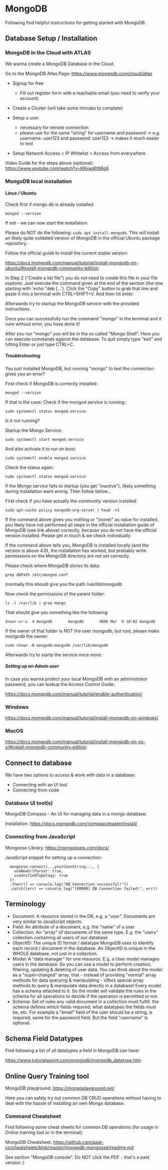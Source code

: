 # MongoDB

Following find helpful instructions for getting started with MongoDB.

## Database Setup / Installation

### MongoDB in the Cloud with ATLAS

We wanna create a MongoDB Database in the Cloud.

Go to the MongoDB Atlas Page:
https://www.mongodb.com/cloud/atlas

- Signup for free
  - Fill out register form with a reachable email (you need to verify your account)

- Create a Cluster (will take some minutes to complete)

- Setup a user
  - necessary for remote connection
  - please use for the same "string" for username and password 
      -> e.g. username: user123 and password: user123
      -> makes it much easier to test

- Setup Network Access > IP Whitelist > Access from everywhere

<!--
- Connect to your Atlas DB using Compass 
  - Go to tab "Connect"
  - Grab the connection string specific for Compass
  - Launch Compass and paste the string into the connection field 
  - Create a collection and fill in a document
  - Check in Atlas if you can see the created data (tab "Collections")
-->

Video Guide for the steps above (optional): https://www.youtube.com/watch?v=KKyag6t98g8



### MongoDB local installation

#### Linux / Ubuntu

Check first if mongo db is already installed

`mongod --version`

If not - we can now start the installation:

Please do NOT do the following: `sudo apt install mongodb`. This will install an likely quite outdated version of MongoDB in the official Ubuntu package repository.

Follow the official guide to install the current stable version:

https://docs.mongodb.com/manual/tutorial/install-mongodb-on-ubuntu/#install-mongodb-community-edition

In Step 2 ("Create a list file") you do not need to create this file in your file explorer. Just execute the command given at the end of the section (the one starting with 'echo "deb [...'). Click the "Copy" button to grab that line and paste it into a terminal with CTRL+SHIFT+V. And then hit enter.

Afterwards try to startup the MongoDB service with the provided instructions.

Once you can successfully run the command "mongo" in the terminal and it runs without error, you have done it!

After you run "mongo" you will be in the so called "Mongo Shell". Here you can execute commands against the database. To quit simply type "exit" and hitting Enter or just type CTRL+C.


##### Troubleshooting

You just installed MongoDB, but running "mongo" to test the connection gives you an error? 

First check if MongoDB is correctly installed:

`mongod --version`

If that is the case: Check if the mongod service is running:

`sudo systemctl status mongod.service`

Is it not running?

Startup the Mongo Service:

`sudo systemctl start mongod.service`

And also activate it to run on boot:

`sudo systemctl enable mongod.service`

Check the status again:

`sudo systemctl status mongod.service`

If the Mongo service fails to startup (you get "inactive"), likely something during installation went wrong. Then follow below...

First check if you have actually the community version installed:

`sudo apt-cache policy mongodb-org-server | head -n3`

If the command above gives you nothing or "(none)" as value for installed, you likely have not performed all steps in the official installation guide of MongoDB (see link above) correctly, because you do not have the official version installed. Please get in touch & we check individually.

If the command above tells you, MongoDB is installed locally (and the version is above 4.0), the installation has worked, but probably write permissions on the MongoDB directory are not set correctly.

Please check where MongoDB stores its data:

`grep dbPath /etc/mongod.conf`

(normally this should give you the path /var/lib/mongodb

Now check the permissions of the parent folder:

`ls -l /var/lib | grep mongo`

That should give you something like the following:

`drwxr-xr-x  4 mongodb       mongodb       4096 Mar  9 10:02 mongodb`

If the owner of that folder is NOT the user mongodb, but root, please make mongodb the owner:

`sudo chown -R mongodb:mongodb /var/lib/mongodb`

Afterwards try to startp the service once more: 

##### Setting up an Admin user

In case you wanna protect your local MongoDB with an administrator password, you can lookup the Access Control Guide:

https://docs.mongodb.com/manual/tutorial/enable-authentication/


### Windows

https://docs.mongodb.com/manual/tutorial/install-mongodb-on-windows/


### MacOS

https://docs.mongodb.com/manual/tutorial/install-mongodb-on-os-x/#install-mongodb-community-edition



## Connect to database

We have two options to access & work with data in a database: 

- Connecting with an UI tool
- Connecting from code

### Database UI tool(s)

MongoDB Compass - An UI for managing data in a mongo database:

Installation: https://docs.mongodb.com/compass/master/install/

### Connecting from JavaScript

Mongoose Library: https://mongoosejs.com/docs/

JavaScript snippet for setting up a connection:

```
  mongoose.connect(...yourConnString..., {
    useNewUrlParser: true,
    useUnifiedTopology: true
  })
  .then(() => console.log("DB Connection successful!"))
  .catch((err) => console.log("[ERROR] DB Connection failed!", err))
```


## Terminology

- Document: A resource stored in the DB, e.g. a "user". Documents are very similar to JavaScript objects.
- Field: An attribute of a document, e.g. the "name" of a user
- Collection: An "array" of documents of the same type. E.g. the "users" collection containing all users of our database
- ObjectID: The unique ID format / datatype MongoDB uses to identify each record / document in the database. An ObjectID is unique in the WHOLE database, not just in a collection.
- Model: A "data manager" for one resource. E.g. a User model manages users in the database. So you can use a model to perform creation, filtering, updating & deleting of user data. You can think about the model as a "super-charged" array, that - instead of providing "normal" array methods for data querying & manipulating - offers special array methods to query & manipulate data directly in a database! Every model has a schema attached to it. So the model will validate the rules in the schema for all operations to decide if the operation is permitted or not.
- Schema: Set of rules any valid document in a collection must fulfill. the schema defines which fields required, what datatypes the fields must be, etc. For example a "email" field of the user should be a string, is required, same for the password field. But the field "username" is optional.

## Schema Field Datatypes

Find following a list of all datatypes a field in MongoDB can have:

https://www.tutorialspoint.com/mongodb/mongodb_datatype.htm

<!-- https://3.bp.blogspot.com/-AJekhXzsT7g/W_F-KYEfZEI/AAAAAAAAB1M/
62-rfvLLJyQZC_a8QwR7FK9jE1C9ffgZACLcBGAs/s1600/image1.png -->


## Online Query Training tool

MongoDB playground: https://mongoplayground.net/

Here you can safely try out common DB CRUD operations without having to deal with the hassle of installing an own Mongo database.


### Command Cheatsheet

Find following some cheat sheets for common DB operations (for usage in Online training tool or in the terminal):

MongoDB Cheatsheet:
https://github.com/azat-co/cheatsheets/blob/master/mongodb-mongoose/readme.md

See section "MongoDB console". Do NOT click the PDF - that's a paid version :) 



